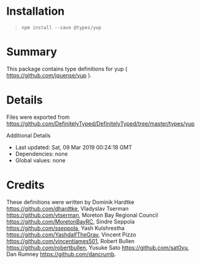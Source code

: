 # Installation
> `npm install --save @types/yup`

# Summary
This package contains type definitions for yup ( https://github.com/jquense/yup ).

# Details
Files were exported from https://github.com/DefinitelyTyped/DefinitelyTyped/tree/master/types/yup

Additional Details
 * Last updated: Sat, 09 Mar 2019 00:24:18 GMT
 * Dependencies: none
 * Global values: none

# Credits
These definitions were written by Dominik Hardtke <https://github.com/dhardtke>, Vladyslav Tserman <https://github.com/vtserman>, Moreton Bay Regional Council <https://github.com/MoretonBayRC>, Sindre Seppola <https://github.com/sseppola>, Yash Kulshrestha <https://github.com/YashdalfTheGray>, Vincent Pizzo <https://github.com/vincentjames501>, Robert Bullen <https://github.com/robertbullen>, Yusuke Sato <https://github.com/sat0yu>, Dan Rumney <https://github.com/dancrumb>.
